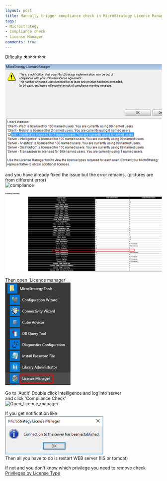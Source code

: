 ```yaml
---
layout: post
title: Manually trigger compliance check in MicroStrategy License Manager
tags:
- Microstrategy
- Compliance check
- License Manager
comments: true
---
```

Dificulty ★☆☆☆☆

![License_manager1](/img/20210620_0007/License_manager1.png)

and you have already fixed the issue but the error remains. (pictures are from different error) <br />
![compliance](/img/20210620_0007/compliance_hidden.png)

![compliance1](/img/20210620_0007/compliance1.png)

Then open 'Licence manager' <br />
![Open_licence_manager](/img/20210620_0007/Open_licence_manager.png)

Go to 'Audit' <by /> 
Double click Intelligence and log into server <br /> 
and click 'Compliance Check' <br />
![Open_licence_manager](/img/20210620_0007/Compliance_Check_hiden.png)

If you get notification like <br />
![Open_licence_manager](/img/20210620_0007/Licence_correct.png)<br />
Then all you have to do is restart WEB server (IIS or tomcat) <br />

If not and you don't know which privilege you need to remove check <br />
[Privileges by License Type](https://www2.microstrategy.com/producthelp/current/Workstation/WebHelp/Lang_1033/Content/privileges_by_license_type.htm)
